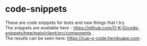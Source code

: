 # code-snippets
These are code snippets for tests and new things that I try.<br>
The snippets are available here - https://github.com/O-K-G/code-snippets/tree/main/client/src/components .<br>
The results can be seen here: https://cup-o-code.herokuapp.com .
